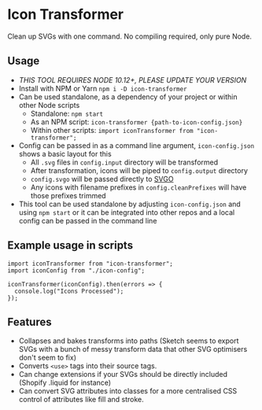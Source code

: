 # Icon Transformer

Clean up SVGs with one command. No compiling required, only pure Node.

## Usage

- _THIS TOOL REQUIRES NODE 10.12+, PLEASE UPDATE YOUR VERSION_
- Install with NPM or Yarn `npm i -D icon-transformer`
- Can be used standalone, as a dependency of your project or within other Node scripts
  - Standalone: `npm start`
  - As an NPM script: `icon-transformer {path-to-icon-config.json}`
  - Within other scripts: `import iconTransformer from "icon-transformer";`
- Config can be passed in as a command line argument, `icon-config.json` shows a basic layout for this
  - All `.svg` files in `config.input` directory will be transformed
  - After transformation, icons will be piped to `config.output` directory
  - `config.svgo` will be passed directly to [SVGO](https://github.com/svg/svgo)
  - Any icons with filename prefixes in `config.cleanPrefixes` will have those prefixes trimmed
- This tool can be used standalone by adjusting `icon-config.json` and using `npm start` or it can be integrated into other repos and a local config can be passed in the command line

## Example usage in scripts

```
import iconTransformer from "icon-transformer";
import iconConfig from "./icon-config";

iconTransformer(iconConfig).then(errors => {
  console.log("Icons Processed");
});
```

## Features

- Collapses and bakes transforms into paths (Sketch seems to export SVGs with a bunch of messy transform data that other SVG optimisers don't seem to fix)
- Converts `<use>` tags into their source tags.
- Can change extensions if your SVGs should be directly included (Shopify .liquid for instance)
- Can convert SVG attributes into classes for a more centralised CSS control of attributes like fill and stroke.
